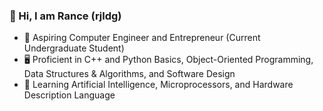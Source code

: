 ### 🚀 Hi, I am Rance (rjldg)

- 📗 Aspiring Computer Engineer and Entrepreneur (Current Undergraduate Student)
- 🖥 Proficient in C++ and Python Basics, Object-Oriented Programming, Data Structures & Algorithms, and Software Design
- 🌱 Learning Artificial Intelligence, Microprocessors, and Hardware Description Language
<!--
**rjldg/rjldg** is a ✨ _special_ ✨ repository because its `README.md` (this file) appears on your GitHub profile.

Here are some ideas to get you started:

- 🔭 I’m currently working on ...
- 🌱 I’m currently learning ...
- 👯 I’m looking to collaborate on ...
- 🤔 I’m looking for help with ...
- 💬 Ask me about ...
- 📫 How to reach me: ...
- 😄 Pronouns: ...
- ⚡ Fun fact: ...
-->
